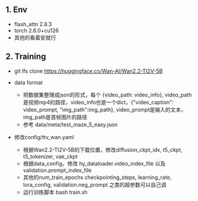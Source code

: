 ## 1. Env
- flash_attn 2.8.3
- torch 2.6.0+cu126
- 其他的看着安就行

## 2. Training
- git lfs clone https://huggingface.co/Wan-AI/Wan2.2-TI2V-5B

- data format
    - 把数据集整理成json的形式，每个 {video_path: video_info}, video_path是视频mp4的路径，video_info也是一个dict，{"video_caption": video_prompt, "img_path":img_path}, video_prompt是输入的文本，img_path是首帧图片的路径
    - 参考 data/meta/test_maze_5_easy.json

- 修改config/ttv_wan.yaml 
    - 根据Wan2.2-TI2V-5B的下载位置，修改diffusion_ckpt_idx, t5_ckpt, t5_tokenizer, vae_ckpt
    - 根据data_config，修改 hy_dataloader.video_index_file 以及 validation.prompt_index_file
    - 其他的num_train_epochs checkpointing_steps, learning_rate, lora_config, validation.neg_prompt 之类的超参数可以自己调
    - 运行训练脚本 bash train.sh